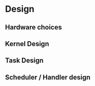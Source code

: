 # Design


## Hardware choices


## Kernel Design


## Task Design


## Scheduler / Handler design


